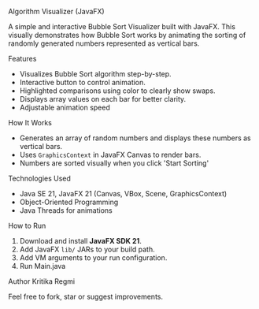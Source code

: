 Algorithm Visualizer (JavaFX)

A simple and interactive Bubble Sort Visualizer built with JavaFX. This visually demonstrates how Bubble Sort works by animating the sorting of randomly generated numbers represented as vertical bars.

Features
- Visualizes Bubble Sort algorithm step-by-step.
- Interactive button to control animation.
- Highlighted comparisons using color to clearly show swaps.
- Displays array values on each bar for better clarity.
- Adjustable animation speed

How It Works
- Generates an array of random numbers and displays these numbers as vertical bars.
- Uses `GraphicsContext` in JavaFX Canvas to render bars.
- Numbers are sorted visually when you click 'Start Sorting'

Technologies Used
- Java SE 21, JavaFX 21 (Canvas, VBox, Scene, GraphicsContext)
- Object-Oriented Programming
- Java Threads for animations

How to Run
1. Download and install **JavaFX SDK 21**.
2. Add JavaFX `lib/` JARs to your build path.
3. Add VM arguments to your run configuration.
4. Run Main.java

Author
Kritika Regmi

Feel free to fork, star or suggest improvements.
